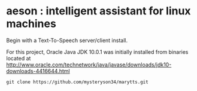 # aeson   :   intelligent assistant for linux machines

Begin with a Text-To-Speech server/client install.

For this project, Oracle Java JDK 10.0.1 was initially installed from binaries located at 
http://www.oracle.com/technetwork/java/javase/downloads/jdk10-downloads-4416644.html
    
    git clone https://github.com/mysteryson34/marytts.git
